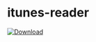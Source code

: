 # itunes-reader

[ ![Download](https://api.bintray.com/packages/sfxcode/maven/itunes-reader/images/download.svg?version=1.0.0) ](https://bintray.com/sfxcode/maven/itunes-reader/1.0.0/link)

